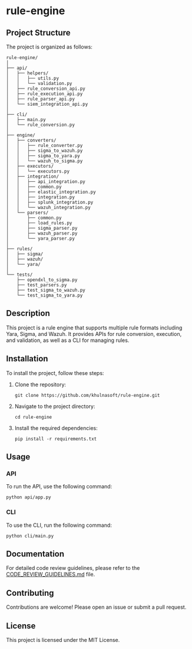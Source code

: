 # rule-engine

## Project Structure

The project is organized as follows:

```
rule-engine/
│
├── api/
│   ├── helpers/
│   │   ├── utils.py
│   │   └── validation.py
│   ├── rule_conversion_api.py
│   ├── rule_execution_api.py
│   ├── rule_parser_api.py
│   └── siem_integration_api.py
│
├── cli/
│   ├── main.py
│   └── rule_conversion.py
│
├── engine/
│   ├── converters/
│   │   ├── rule_converter.py
│   │   ├── sigma_to_wazuh.py
│   │   ├── sigma_to_yara.py
│   │   └── wazuh_to_sigma.py
│   ├── executors/
│   │   └── executors.py
│   ├── integration/
│   │   ├── api_integration.py
│   │   ├── common.py
│   │   ├── elastic_integration.py
│   │   ├── integration.py
│   │   ├── splunk_integration.py
│   │   └── wazuh_integration.py
│   └── parsers/
│       ├── common.py
│       ├── load_rules.py
│       ├── sigma_parser.py
│       ├── wazuh_parser.py
│       └── yara_parser.py
│
├── rules/
│   ├── sigma/
│   ├── wazuh/
│   └── yara/
│
└── tests/
    ├── opendxl_to_sigma.py
    ├── test_parsers.py
    ├── test_sigma_to_wazuh.py
    └── test_sigma_to_yara.py
```

## Description

This project is a rule engine that supports multiple rule formats including Yara, Sigma, and Wazuh. It provides APIs for rule conversion, execution, and validation, as well as a CLI for managing rules.

## Installation

To install the project, follow these steps:

1. Clone the repository:
   ```
   git clone https://github.com/khulnasoft/rule-engine.git
   ```
2. Navigate to the project directory:
   ```
   cd rule-engine
   ```
3. Install the required dependencies:
   ```
   pip install -r requirements.txt
   ```

## Usage

### API

To run the API, use the following command:
```
python api/app.py
```

### CLI

To use the CLI, run the following command:
```
python cli/main.py
```

## Documentation

For detailed code review guidelines, please refer to the [CODE_REVIEW_GUIDELINES.md](CODE_REVIEW_GUIDELINES.md) file.

## Contributing

Contributions are welcome! Please open an issue or submit a pull request.

## License

This project is licensed under the MIT License.
